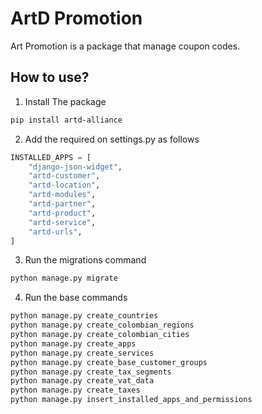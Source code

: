 # ArtD Promotion

Art Promotion is a package that manage coupon codes.

## How to use?

1. Install The package
```bash
pip install artd-alliance
```

2. Add the required on settings.py as follows

```python
INSTALLED_APPS = [
    "django-json-widget",
    "artd-customer",
    "artd-location",
    "artd-modules",
    "artd-partner",
    "artd-product",
    "artd-service",
    "artd-urls",
]
```

3. Run the migrations command
```bash
python manage.py migrate
```

4. Run the base commands
```bash
python manage.py create_countries
python manage.py create_colombian_regions
python manage.py create_colombian_cities
python manage.py create_apps
python manage.py create_services
python manage.py create_base_customer_groups
python manage.py create_tax_segments
python manage.py create_vat_data
python manage.py create_taxes
python manage.py insert_installed_apps_and_permissions
```